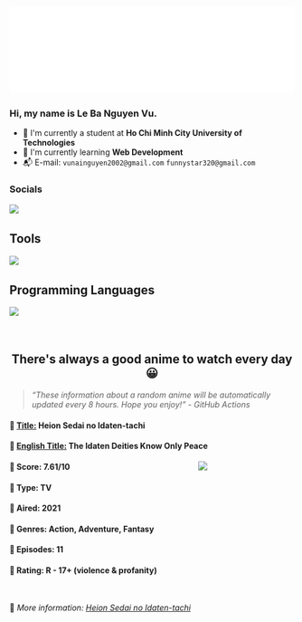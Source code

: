 
<img src="svg/nai.svg" />

<br />

<h3>Hi, my name is <strong>Le Ba Nguyen Vu</strong>.</h3>

- 🏫 I'm currently a student at **Ho Chi Minh City University of Technologies**
- 👀 I'm currently learning **Web Development**
- 📬 E-mail: `vunainguyen2002@gmail.com` `funnystar320@gmail.com`


<h3>Socials</h3>
<a target="_blank" href="https://instagram.com/vu.le1352"><img src="https://img.shields.io/badge/Instagram-%23E4405F.svg?style=for-the-badge&logo=Instagram&logoColor=white" /></a>

<p>
  <h2>Tools</h2>
  <a href="https://skillicons.dev">
    <img src="https://skillicons.dev/icons?i=git,dotnet,mongodb,express,react,nodejs,bootstrap,tailwind,laravel,docker&theme=dark" />
  </a>

  <br />

  <h2>Programming Languages</h2>

  <a href="https://skillicons.dev">
    <img src="https://skillicons.dev/icons?i=javascript,typescript,html,css,cs,php&theme=dark" />
  </a>
</p>

<br />

<h2 align="center">There's always a good anime to watch every day 😀</h2>

<blockquote>
<i>
<q>These information about a random anime will be automatically updated every 8 hours. Hope you enjoy!</q> - GitHub Actions
</i>
</blockquote>

<h4>
  <strong>🥭 <u>Title:</u></strong> Heion Sedai no Idaten-tachi
</h4>

<h4>🌿 <u>English Title:</u> The Idaten Deities Know Only Peace</h4>

<img align="right" width="170" src=https://cdn.myanimelist.net/images/anime/1293/115173.jpg />

<h4>🌱 Score: 7.61/10</h4>

<h4>🌲 Type: TV</h4>

<h4>🌴 Aired: 2021</h4>

<h4>🌵 Genres: Action, Adventure, Fantasy</h4>

<h4>🥑 Episodes: 11</h4>

<h4>🍏 Rating: R - 17+ (violence & profanity)</h4>

<br />

🍂 *More information: [Heion Sedai no Idaten-tachi](https://myanimelist.net/anime/42625/Heion_Sedai_no_Idaten-tachi)*
    